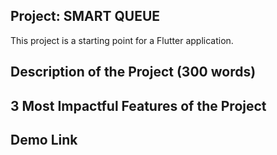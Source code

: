 
## Project: SMART QUEUE

This project is a starting point for a Flutter application.

## Description of the Project (300 words)

## 3 Most Impactful Features of the Project

## Demo Link
